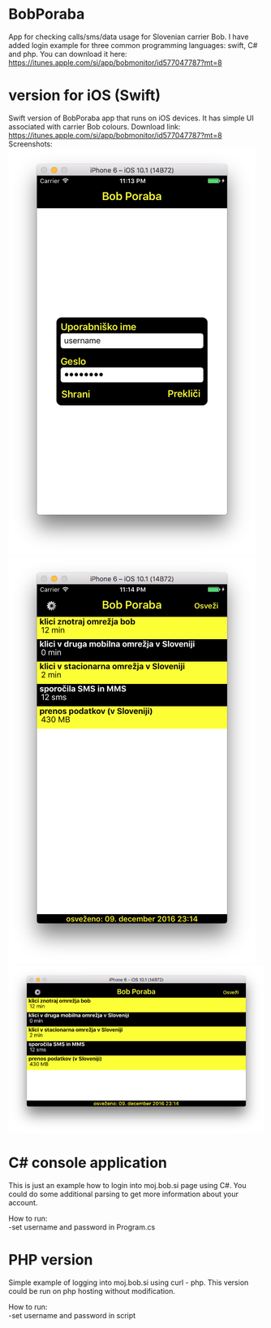 # BobPoraba
App for checking calls/sms/data usage for Slovenian carrier Bob. I have added login example for three common programming languages: swift, C# and php. You can download it here: https://itunes.apple.com/si/app/bobmonitor/id577047787?mt=8

# version for iOS (Swift)
Swift version of BobPoraba app that runs on iOS devices. It has simple UI associated with carrier Bob colours. Download link: https://itunes.apple.com/si/app/bobmonitor/id577047787?mt=8
<br />
Screenshots:<br />
![Login](screenshots/login.png)
![Data](screenshots/data.png)
![Landscape](screenshots/landscape.png)

# C# console application
This is just an example how to login into moj.bob.si page using C#. You could do some additional parsing to get more information about your account.

How to run:<br />
-set username and password in Program.cs

# PHP version
Simple example of logging into moj.bob.si using curl - php. This version could be run on php hosting without modification.

How to run:<br />
-set username and password in script
